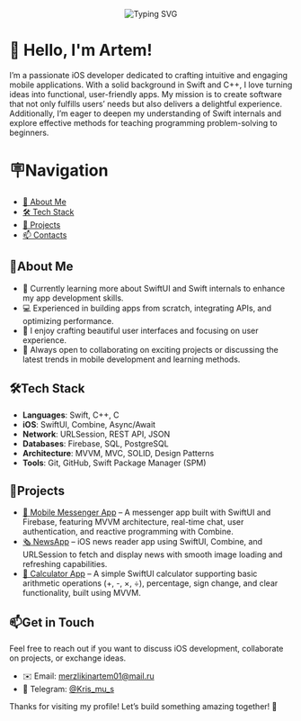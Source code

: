 <p align="center">
  <img src="https://readme-typing-svg.herokuapp.com?font=Fira+Code&size=24&pause=1000&color=99ff99&center=true&vCenter=true&width=600&lines=Hi+there+👋,+I'm+Artem;I'm+an+iOS+Developer!" alt="Typing SVG" />
</p>

# 👋 Hello, I'm Artem!

I’m a passionate iOS developer dedicated to crafting intuitive and engaging mobile applications. With a solid background in Swift and C++, I love turning ideas into functional, user-friendly apps. My mission is to create software that not only fulfills users’ needs but also delivers a delightful experience. Additionally, I’m eager to deepen my understanding of Swift internals and explore effective methods for teaching programming problem-solving to beginners.

# 🪧Navigation

- [🚀 About Me](#about-me)
- [🛠 Tech Stack](#tech-Stack)
- [🌟 Projects](#projects)
- [📫 Contacts](#get-in-Touch)

## 🚀About Me

- 🌱 Currently learning more about SwiftUI and Swift internals to enhance my app development skills.
- 💻 Experienced in building apps from scratch, integrating APIs, and optimizing performance.
- 🎨 I enjoy crafting beautiful user interfaces and focusing on user experience.
- 💬 Always open to collaborating on exciting projects or discussing the latest trends in mobile development and learning methods.

## 🛠Tech Stack

- **Languages**: Swift, C++, C
- **iOS**: SwiftUI, Combine, Async/Await
- **Network**: URLSession, REST API, JSON
- **Databases**: Firebase, SQL, PostgreSQL
- **Architecture**: MVVM, MVC, SOLID, Design Patterns
- **Tools**: Git, GitHub, Swift Package Manager (SPM)

## 🌟Projects

- [📱 Mobile Messenger App](https://github.com/KrisMuSs/MessengerApp) – A messenger app built with SwiftUI and Firebase, featuring MVVM architecture, real-time chat, user authentication, and reactive programming with Combine.
- [🗞 NewsApp](https://github.com/KrisMuSs/NewsApp) – iOS news reader app using SwiftUI, Combine, and URLSession to fetch and display news with smooth image loading and refreshing capabilities.
- [🧮 Calculator App](https://github.com/KrisMuSs/CalculatorApp) – A simple SwiftUI calculator supporting basic arithmetic operations (+, -, ×, ÷), percentage, sign change, and clear functionality, built using MVVM.

## 📫Get in Touch

Feel free to reach out if you want to discuss iOS development, collaborate on projects, or exchange ideas.

- ✉️ Email: [merzlikinartem01@mail.ru](mailto:merzlikinartem01@mail.ru)  
- 💬 Telegram: [@Kris_mu_s](https://t.me/Kris_mu_s)

Thanks for visiting my profile! Let’s build something amazing together! 🚀

